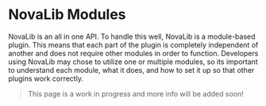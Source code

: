 # NovaLib Modules
NovaLib is an all in one API. To handle this well, NovaLib is a module-based plugin. This means that each part of the plugin is completely independent of another and does not require other modules in order to function. Developers using NovaLib may chose to utilize one or multiple modules, so its important to understand each module, what it does, and how to set it up so that other plugins work correctly.

> This page is a work in progress and more info will be added soon!